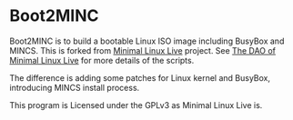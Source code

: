 Boot2MINC
=======

Boot2MINC is to build a bootable Linux ISO image including BusyBox and
MINCS. This is forked from [Minimal Linux Live](https://github.com/ivandavidov/minimal) project.
See [The DAO of Minimal Linux Live](http://minimal.linux-bg.org/the_dao_of_minimal_linux_live.txt) for more details of the scripts.

The difference is adding some patches for Linux kernel and BusyBox,
introducing MINCS install process.

This program is Licensed under the GPLv3 as Minimal Linux Live is.
